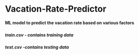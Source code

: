 # Vacation-Rate-Predictor

#### ML model to predict the vacation rate based on various factors

### 
##### train.csv - contains training data
##### test.csv -contains testing data 
